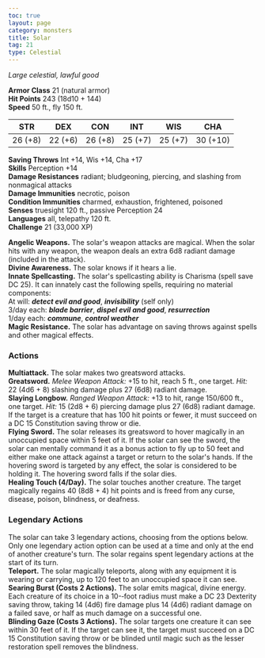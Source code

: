 ```yaml
---
toc: true
layout: page
category: monsters
title: Solar
tag: 21
type: Celestial
---
```

_Large celestial, lawful good_

**Armor Class** 21 (natural armor)    
**Hit Points** 243 (18d10 + 144)    
**Speed** 50 ft., fly 150 ft. 

| STR      | DEX     | CON      | INT     | WIS     | CHA      |
|----------|---------|----------|---------|---------|----------|
| 26 (+8)  | 22 (+6) | 26 (+8)  | 25 (+7) | 25 (+7) | 30 (+10) |

**Saving Throws** Int +14, Wis +14, Cha +17    
**Skills** Perception +14    
**Damage Resistances** radiant; bludgeoning, piercing, and slashing from nonmagical attacks    
**Damage Immunities** necrotic, poison    
**Condition Immunities** charmed, exhaustion, frightened, poisoned    
**Senses** truesight 120 ft., passive Perception 24    
**Languages** all, telepathy 120 ft.    
**Challenge** 21 (33,000 XP) 

**Angelic Weapons.** The solar's weapon attacks are magical. When the solar hits with any weapon, the weapon deals an extra 6d8 radiant damage (included in the attack).    
**Divine Awareness.** The solar knows if it hears a lie.    
**Innate Spellcasting.** The solar's spellcasting ability is Charisma (spell save DC 25). It can innately cast the following spells, requiring no material components:    
At will: **_detect evil and good_**, **_invisibility_** (self only)    
3/day each: **_blade barrier_**, **_dispel evil and good_**, **_resurrection_**    
1/day each: **_commune_**, **_control weather_**    
**Magic Resistance.** The solar has advantage on saving throws against spells and other magical effects. 

### Actions 
**Multiattack.** The solar makes two greatsword attacks.    
**Greatsword.** _Melee Weapon Attack:_ +15 to hit, reach 5 ft., one target. _Hit:_ 22 (4d6 + 8) slashing damage plus 27 (6d8) radiant damage.    
**Slaying Longbow.** _Ranged Weapon Attack:_ +13 to hit, range 150/600 ft., one target. _Hit:_ 15 (2d8 + 6) piercing damage plus 27 (6d8) radiant damage. If the target is a creature that has 100 hit points or fewer, it must succeed on a DC 15 Constitution saving throw or die.   
**Flying Sword.** The solar releases its greatsword to hover magically in an unoccupied space within 5 feet of it. If the solar can see the sword, the solar can mentally command it as a bonus action to fly up to 50 feet and either make one attack against a target or return to the solar's hands. If the hovering sword is targeted by any effect, the solar is considered to be holding it. The hovering sword falls if the solar dies.   
**Healing Touch (4/Day).** The solar touches another creature. The target magically regains 40 (8d8 + 4) hit points and is freed from any curse, disease, poison, blindness, or deafness. 

### Legendary Actions 
The solar can take 3 legendary actions, choosing from the options below. Only one legendary action option can be used at a time and only at the end of another creature's turn. The solar regains spent legendary actions at the start of its turn.    
**Teleport.** The solar magically teleports, along with any equipment it is wearing or carrying, up to 120 feet to an unoccupied space it can see.    
**Searing Burst (Costs 2 Actions).** The solar emits magical, divine energy. Each creature of its choice in a 10-­‐foot radius must make a DC 23 Dexterity saving throw, taking 14 (4d6) fire damage plus 14 (4d6) radiant damage on a failed save, or half as much damage on a successful one.    
**Blinding Gaze (Costs 3 Actions).** The solar targets one creature it can see within 30 feet of it. If the target can see it, the target must succeed on a DC 15 Constitution saving throw or be blinded until magic such as the lesser restoration spell removes the blindness.
